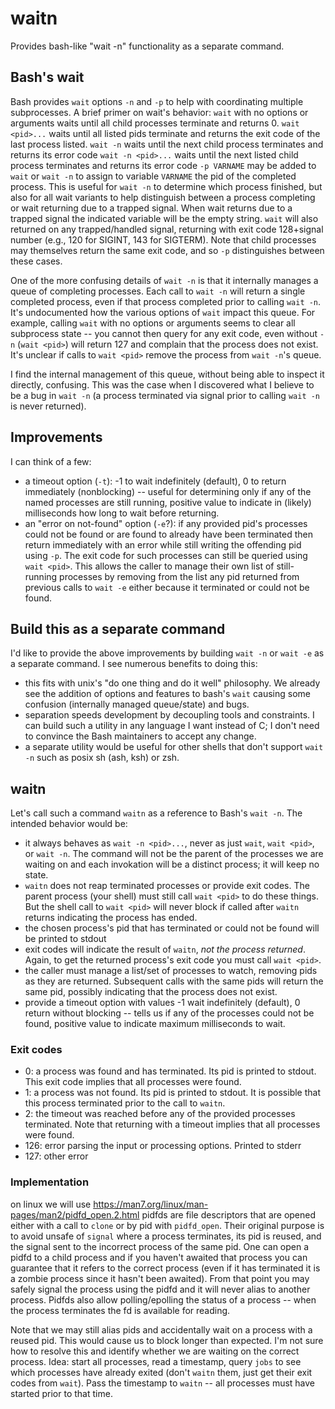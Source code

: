 # waitn
Provides bash-like "wait -n" functionality as a separate command.

## Bash's wait

Bash provides `wait` options `-n` and `-p` to help with coordinating multiple subprocesses.
A brief primer on wait's behavior:
`wait` with no options or arguments waits until all child processes terminate and returns 0.
`wait <pid>...` waits until all listed pids terminate and returns the exit code of the last process listed.
`wait -n` waits until the next child process terminates and returns its error code
`wait -n <pid>...` waits until the next listed child process terminates and returns its error code
`-p VARNAME` may be added to `wait` or `wait -n` to assign to variable `VARNAME` the pid of the completed process.  This is useful for `wait -n` to determine which process finished, but also for all wait variants to help distinguish between a process completing or wait returning due to a trapped signal.  When wait returns due to a trapped signal the indicated variable will be the empty string.
`wait` will also returned on any trapped/handled signal, returning with exit code 128+signal number (e.g., 120 for SIGINT, 143 for SIGTERM).  Note that child processes may themselves return the same exit code, and so `-p` distinguishes between these cases.

One of the more confusing details of `wait -n` is that it internally manages a queue of completing processes.  Each call to `wait -n` will return a single completed process, even if that process completed prior to calling `wait -n`.  It's undocumented how the various options of `wait` impact this queue.  For example, calling `wait` with no options or arguments seems to clear all subprocess state -- you cannot then query for any exit code, even without `-n` (`wait <pid>`) will return 127 and complain that the process does not exist.  It's unclear if calls to `wait <pid>` remove the process from `wait -n`'s queue.

I find the internal management of this queue, without being able to inspect it directly, confusing.  This was the case when I discovered what I believe to be a bug in `wait -n` (a process terminated via signal prior to calling `wait -n` is never returned).

## Improvements
I can think of a few:
- a timeout option (`-t`): -1 to wait indefinitely (default), 0 to return immediately (nonblocking) -- useful for determining only if any of the named processes are still running, positive value to indicate in (likely) milliseconds how long to wait before returning.
- an "error on not-found" option (`-e`?): if any provided pid's processes could not be found or are found to already have been terminated then return immediately with an error while still writing the offending pid using `-p`.  The exit code for such processes can still be queried using `wait <pid>`.  This allows the caller to manage their own list of still-running processes by removing from the list any pid returned from previous calls to `wait -e` either because it terminated or could not be found.

## Build this as a separate command
I'd like to provide the above improvements by building `wait -n` or `wait -e` as a separate command.  I see numerous benefits to doing this:
- this fits with unix's "do one thing and do it well" philosophy.  We already see the addition of options and features to bash's `wait` causing some confusion (internally managed queue/state) and bugs.
- separation speeds development by decoupling tools and constraints.  I can build such a utility in any language I want instead of C; I don't need to convince the Bash maintainers to accept any change.
- a separate utility would be useful for other shells that don't support `wait -n` such as posix sh (ash, ksh) or zsh.

## waitn
Let's call such a command `waitn` as a reference to Bash's `wait -n`.  The intended behavior would be:
- it always behaves as `wait -n <pid>...`, never as just `wait`, `wait <pid>`, or `wait -n`.  The command will not be the parent of the processes we are waiting on and each invokation will be a distinct process; it will keep no state.
- `waitn` does not reap terminated processes or provide exit codes.  The parent process (your shell) must still call `wait <pid>` to do these things.  But the shell call to `wait <pid>` will never block if called after `waitn` returns indicating the process has ended.
- the chosen process's pid that has terminated or could not be found will be printed to stdout
- exit codes will indicate the result of `waitn`, _not the process returned_.  Again, to get the returned process's exit code you must call `wait <pid>`.
- the caller must manage a list/set of processes to watch, removing pids as they are returned.  Subsequent calls with the same pids will return the same pid, possibly indicating that the process does not exist.
- provide a timeout option with values -1 wait indefinitely (default), 0 return without blocking -- tells us if any of the processes could not be found, positive value to indicate maximum milliseconds to wait.

### Exit codes
- 0: a process was found and has terminated.  Its pid is printed to stdout.  This exit code implies that all processes were found.
- 1: a process was not found.  Its pid is printed to stdout.  It is possible that this process terminated prior to the call to `waitn`.
- 2: the timeout was reached before any of the provided processes terminated.  Note that returning with a timeout implies that all processes were found.
- 126: error parsing the input or processing options.  Printed to stderr
- 127: other error

### Implementation
on linux we will use https://man7.org/linux/man-pages/man2/pidfd_open.2.html
pidfds are file descriptors that are opened either with a call to `clone` or by pid with `pidfd_open`.  Their original purpose is to avoid unsafe of `signal` where a process terminates, its pid is reused, and the signal sent to the incorrect process of the same pid.  One can open a pidfd to a child process and if you haven't awaited that process you can guarantee that it refers to the correct process (even if it has terminated it is a zombie process since it hasn't been awaited).  From that point you may safely signal the process using the pidfd and it will never alias to another process.  Pidfds also allow polling/epolling the status of a process -- when the process terminates the fd is available for reading.

Note that we may still alias pids and accidentally wait on a process with a reused pid.  This would cause us to block longer than expected.  I'm not sure how to resolve this and identify whether we are waiting on the correct process.
Idea: start all processes, read a timestamp, query `jobs` to see which processes have already exited (don't `waitn` them, just get their exit codes from `wait`).  Pass the timestamp to `waitn` -- all processes must have started prior to that time.
